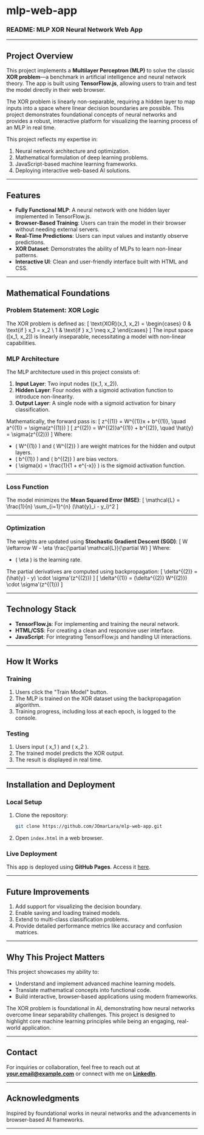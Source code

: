# mlp-web-app

### **README: MLP XOR Neural Network Web App**

---

## **Project Overview**

This project implements a **Multilayer Perceptron (MLP)** to solve the classic **XOR problem**—a benchmark in artificial intelligence and neural network theory. The app is built using **TensorFlow.js**, allowing users to train and test the model directly in their web browser. 

The XOR problem is linearly non-separable, requiring a hidden layer to map inputs into a space where linear decision boundaries are possible. This project demonstrates foundational concepts of neural networks and provides a robust, interactive platform for visualizing the learning process of an MLP in real time.

This project reflects my expertise in:
1. Neural network architecture and optimization.
2. Mathematical formulation of deep learning problems.
3. JavaScript-based machine learning frameworks.
4. Deploying interactive web-based AI solutions.

---

## **Features**

- **Fully Functional MLP**: A neural network with one hidden layer implemented in TensorFlow.js.
- **Browser-Based Training**: Users can train the model in their browser without needing external servers.
- **Real-Time Predictions**: Users can input values and instantly observe predictions.
- **XOR Dataset**: Demonstrates the ability of MLPs to learn non-linear patterns.
- **Interactive UI**: Clean and user-friendly interface built with HTML and CSS.

---

## **Mathematical Foundations**

### **Problem Statement: XOR Logic**
The XOR problem is defined as:
\[
\text{XOR}(x_1, x_2) = \begin{cases} 
0 & \text{if } x_1 = x_2 \\
1 & \text{if } x_1 \neq x_2 
\end{cases}
\]
The input space \([x_1, x_2]\) is linearly inseparable, necessitating a model with non-linear capabilities.

### **MLP Architecture**
The MLP architecture used in this project consists of:
1. **Input Layer**: Two input nodes \((x_1, x_2)\).
2. **Hidden Layer**: Four nodes with a sigmoid activation function to introduce non-linearity.
3. **Output Layer**: A single node with a sigmoid activation for binary classification.

Mathematically, the forward pass is:
\[
z^{(1)} = W^{(1)}x + b^{(1)}, \quad a^{(1)} = \sigma(z^{(1)})
\]
\[
z^{(2)} = W^{(2)}a^{(1)} + b^{(2)}, \quad \hat{y} = \sigma(z^{(2)})
\]
Where:
- \( W^{(1)} \) and \( W^{(2)} \) are weight matrices for the hidden and output layers.
- \( b^{(1)} \) and \( b^{(2)} \) are bias vectors.
- \( \sigma(x) = \frac{1}{1 + e^{-x}} \) is the sigmoid activation function.

---

### **Loss Function**
The model minimizes the **Mean Squared Error (MSE)**:
\[
\mathcal{L} = \frac{1}{n} \sum_{i=1}^{n} (\hat{y}_i - y_i)^2
\]

---

### **Optimization**
The weights are updated using **Stochastic Gradient Descent (SGD)**:
\[
W \leftarrow W - \eta \frac{\partial \mathcal{L}}{\partial W}
\]
Where:
- \( \eta \) is the learning rate.

The partial derivatives are computed using backpropagation:
\[
\delta^{(2)} = (\hat{y} - y) \cdot \sigma'(z^{(2)})
\]
\[
\delta^{(1)} = (\delta^{(2)} W^{(2)}) \cdot \sigma'(z^{(1)})
\]

---

## **Technology Stack**

- **TensorFlow.js**: For implementing and training the neural network.
- **HTML/CSS**: For creating a clean and responsive user interface.
- **JavaScript**: For integrating TensorFlow.js and handling UI interactions.

---

## **How It Works**

### **Training**
1. Users click the "Train Model" button.
2. The MLP is trained on the XOR dataset using the backpropagation algorithm.
3. Training progress, including loss at each epoch, is logged to the console.

### **Testing**
1. Users input \( x_1 \) and \( x_2 \).
2. The trained model predicts the XOR output.
3. The result is displayed in real time.

---

## **Installation and Deployment**

### **Local Setup**
1. Clone the repository:
   ```bash
   git clone https://github.com/JOmarLara/mlp-web-app.git
   ```
2. Open `index.html` in a web browser.

### **Live Deployment**
This app is deployed using **GitHub Pages**. Access it [here](#).

---

## **Future Improvements**
1. Add support for visualizing the decision boundary.
2. Enable saving and loading trained models.
3. Extend to multi-class classification problems.
4. Provide detailed performance metrics like accuracy and confusion matrices.

---

## **Why This Project Matters**

This project showcases my ability to:
- Understand and implement advanced machine learning models.
- Translate mathematical concepts into functional code.
- Build interactive, browser-based applications using modern frameworks.

The XOR problem is foundational in AI, demonstrating how neural networks overcome linear separability challenges. This project is designed to highlight core machine learning principles while being an engaging, real-world application.

---

## **Contact**
For inquiries or collaboration, feel free to reach out at **[your.email@example.com](mailto:alaraom93@gmail.com)** or connect with me on **[LinkedIn](www.linkedin.com/in/jesus-omar-lara)**. 

---

## **Acknowledgments**
Inspired by foundational works in neural networks and the advancements in browser-based AI frameworks.

---